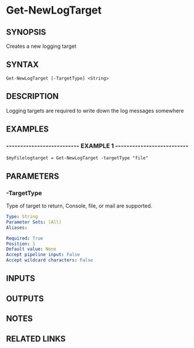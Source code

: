 ﻿---
external help file: NLogModule-help.xml
online version: 
schema: 2.0.0
---

# Get-NewLogTarget

## SYNOPSIS
Creates a new logging target

## SYNTAX

```
Get-NewLogTarget [-TargetType] <String>
```

## DESCRIPTION
Logging targets are required to write down the log messages somewhere

## EXAMPLES

### -------------------------- EXAMPLE 1 --------------------------
```
$myFilelogtarget = Get-NewLogTarget -targetType "file"
```

## PARAMETERS

### -TargetType
Type of target to return, Console, file, or mail are supported.

```yaml
Type: String
Parameter Sets: (All)
Aliases: 

Required: True
Position: 1
Default value: None
Accept pipeline input: False
Accept wildcard characters: False
```

## INPUTS

## OUTPUTS

## NOTES

## RELATED LINKS

